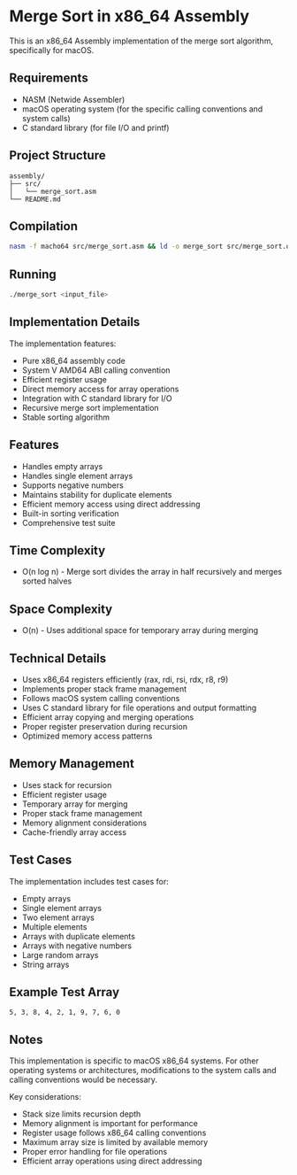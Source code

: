 # Merge Sort in x86_64 Assembly

This is an x86_64 Assembly implementation of the merge sort algorithm, specifically for macOS.

## Requirements

- NASM (Netwide Assembler)
- macOS operating system (for the specific calling conventions and system calls)
- C standard library (for file I/O and printf)

## Project Structure

```
assembly/
├── src/
│   └── merge_sort.asm
└── README.md
```

## Compilation

```bash
nasm -f macho64 src/merge_sort.asm && ld -o merge_sort src/merge_sort.o
```

## Running

```bash
./merge_sort <input_file>
```

## Implementation Details

The implementation features:
- Pure x86_64 assembly code
- System V AMD64 ABI calling convention
- Efficient register usage
- Direct memory access for array operations
- Integration with C standard library for I/O
- Recursive merge sort implementation
- Stable sorting algorithm

## Features

- Handles empty arrays
- Handles single element arrays
- Supports negative numbers
- Maintains stability for duplicate elements
- Efficient memory access using direct addressing
- Built-in sorting verification
- Comprehensive test suite

## Time Complexity

- O(n log n) - Merge sort divides the array in half recursively and merges sorted halves

## Space Complexity

- O(n) - Uses additional space for temporary array during merging

## Technical Details

- Uses x86_64 registers efficiently (rax, rdi, rsi, rdx, r8, r9)
- Implements proper stack frame management
- Follows macOS system calling conventions
- Uses C standard library for file operations and output formatting
- Efficient array copying and merging operations
- Proper register preservation during recursion
- Optimized memory access patterns

## Memory Management

- Uses stack for recursion
- Efficient register usage
- Temporary array for merging
- Proper stack frame management
- Memory alignment considerations
- Cache-friendly array access

## Test Cases

The implementation includes test cases for:
- Empty arrays
- Single element arrays
- Two element arrays
- Multiple elements
- Arrays with duplicate elements
- Arrays with negative numbers
- Large random arrays
- String arrays

## Example Test Array

```
5, 3, 8, 4, 2, 1, 9, 7, 6, 0
```

## Notes

This implementation is specific to macOS x86_64 systems. For other operating systems or architectures, modifications to the system calls and calling conventions would be necessary.

Key considerations:
- Stack size limits recursion depth
- Memory alignment is important for performance
- Register usage follows x86_64 calling conventions
- Maximum array size is limited by available memory
- Proper error handling for file operations
- Efficient array operations using direct addressing
